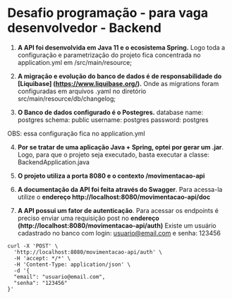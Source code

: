 # Desafio programação - para vaga desenvolvedor - Backend

1. **A API foi desenvolvida em Java 11 e o ecosistema Spring.** Logo toda a configuração e parametrização do projeto fica concentrada no application.yml em /src/main/resource;

2. **A migração e evolução do banco de dados é de responsabilidade do [Liquibase] (https://www.liquibase.org/).** Onde as migrations foram configuradas em arquivos .yaml no diretório src/main/resource/db/changelog;

3. **O Banco de dados configurado é o Postegres.** 
database name: postgres
schema: public
username: postgres
password: postgres

OBS: essa configuração fica no application.yml

4. **Por se tratar de uma aplicação Java + Spring, optei por gerar um .jar**. Logo, para que o projeto seja executado, basta executar a classe: BackendApplication.java

5. **O projeto utiliza a porta 8080 e o contexto /movimentacao-api**

6. **A documentação da API foi feita através do Swagger**. Para acessa-la utilize o **endereço http://localhost:8080/movimentacao-api/doc**

7. **A API possui um fator de autenticação**. Para acessar os endpoints é preciso enviar uma requisição post no **endereço (http://localhost:8080/movimentacao-api/auth)**
Existe um usuário cadastrado no banco com login: usuario@email.com e senha: 123456 
```
curl -X 'POST' \
  'http://localhost:8080/movimentacao-api/auth' \
  -H 'accept: */*' \
  -H 'Content-Type: application/json' \
  -d '{
  "email": "usuario@email.com",
  "senha": "123456"
}'
```
